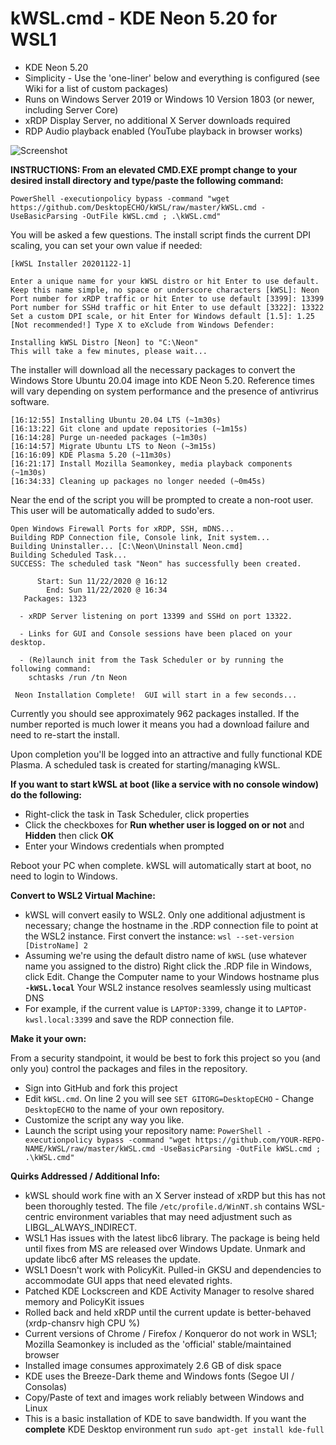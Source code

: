 # kWSL.cmd - KDE Neon 5.20 for WSL1

- KDE Neon 5.20
- Simplicity - Use the 'one-liner' below and everything is configured (see Wiki for a list of custom packages)
- Runs on Windows Server 2019 or Windows 10 Version 1803 (or newer, including Server Core)
- xRDP Display Server, no additional X Server downloads required
- RDP Audio playback enabled (YouTube playback in browser works)

![Screenshot](screenshot.png)

**INSTRUCTIONS:  From an elevated CMD.EXE prompt change to your desired install directory and type/paste the following command:**

```
PowerShell -executionpolicy bypass -command "wget https://github.com/DesktopECHO/kWSL/raw/master/kWSL.cmd -UseBasicParsing -OutFile kWSL.cmd ; .\kWSL.cmd"
```

You will be asked a few questions.  The install script finds the current DPI scaling, you can set your own value if needed:

```
[kWSL Installer 20201122-1]

Enter a unique name for your kWSL distro or hit Enter to use default.
Keep this name simple, no space or underscore characters [kWSL]: Neon
Port number for xRDP traffic or hit Enter to use default [3399]: 13399
Port number for SSHd traffic or hit Enter to use default [3322]: 13322
Set a custom DPI scale, or hit Enter for Windows default [1.5]: 1.25
[Not recommended!] Type X to eXclude from Windows Defender:

Installing kWSL Distro [Neon] to "C:\Neon"
This will take a few minutes, please wait...
```

The installer will download all the necessary packages to convert the Windows Store Ubuntu 20.04 image into KDE Neon 5.20.  Reference times will vary depending on system performance and the presence of antivrirus software.

```
[16:12:55] Installing Ubuntu 20.04 LTS (~1m30s)
[16:13:22] Git clone and update repositories (~1m15s)
[16:14:28] Purge un-needed packages (~1m30s)
[16:14:57] Migrate Ubuntu LTS to Neon (~3m15s)
[16:16:09] KDE Plasma 5.20 (~11m30s)
[16:21:17] Install Mozilla Seamonkey, media playback components (~1m30s)
[16:34:33] Cleaning up packages no longer needed (~0m45s)
```

Near the end of the script you will be prompted to create a non-root user.  This user will be automatically added to sudo'ers.

```
Open Windows Firewall Ports for xRDP, SSH, mDNS...
Building RDP Connection file, Console link, Init system...
Building Uninstaller... [C:\Neon\Uninstall Neon.cmd]
Building Scheduled Task...
SUCCESS: The scheduled task "Neon" has successfully been created.

      Start: Sun 11/22/2020 @ 16:12
        End: Sun 11/22/2020 @ 16:34
   Packages: 1323

  - xRDP Server listening on port 13399 and SSHd on port 13322.

  - Links for GUI and Console sessions have been placed on your desktop.

  - (Re)launch init from the Task Scheduler or by running the following command:
    schtasks /run /tn Neon

 Neon Installation Complete!  GUI will start in a few seconds...
```

Currently you should see approximately 962 packages installed.  If the number reported is much lower it means you had a download failure and need to re-start the install.

Upon completion you'll be logged into an attractive and fully functional KDE Plasma.  A scheduled task is created for starting/managing kWSL. 

   **If you want to start kWSL at boot (like a service with no console window) do the following:**

   - Right-click the task in Task Scheduler, click properties
   - Click the checkboxes for **Run whether user is logged on or not** and **Hidden** then click **OK**
   - Enter your Windows credentials when prompted

   Reboot your PC when complete.  kWSL will automatically start at boot, no need to login to Windows.

**Convert to WSL2 Virtual Machine:**
-  kWSL will convert easily to WSL2.  Only one additional adjustment is necessary; change the hostname in the .RDP connection file to point at the WSL2 instance.  First convert the instance:
    ```wsl --set-version [DistroName] 2```
- Assuming we're using the default distro name of ```kWSL``` (use whatever name you assigned to the distro)  Right click the .RDP file in Windows, click Edit.  Change the Computer name to your Windows hostname plus **```-kWSL.local```**  Your WSL2 instance resolves seamlessly using multicast DNS  
- For example, if the current value is ```LAPTOP:3399```, change it to ```LAPTOP-kwsl.local:3399``` and save the RDP connection file.  

**Make it your own:**

From a security standpoint, it would be best to fork this project so you (and only you) control the packages and files in the repository.

- Sign into GitHub and fork this project
- Edit ```kWSL.cmd```.  On line 2 you will see ```SET GITORG=DesktopECHO``` - Change ```DesktopECHO``` to the name of your own repository.
- Customize the script any way you like.
- Launch the script using your repository name:
 ```PowerShell -executionpolicy bypass -command "wget https://github.com/YOUR-REPO-NAME/kWSL/raw/master/kWSL.cmd -UseBasicParsing -OutFile kWSL.cmd ; .\kWSL.cmd"```

**Quirks Addressed / Additional Info:**
- kWSL should work fine with an X Server instead of xRDP but this has not been thoroughly tested.  The file ```/etc/profile.d/WinNT.sh``` contains WSL-centric environment variables that may need adjustment such as LIBGL_ALWAYS_INDIRECT.
- WSL1 Has issues with the latest libc6 library.  The package is being held until fixes from MS are released over Windows Update.  Unmark and update libc6 after MS releases the update.
- WSL1 Doesn't work with PolicyKit.  Pulled-in GKSU and dependencies to accommodate GUI apps that need elevated rights.  
- Patched KDE Lockscreen and KDE Activity Manager to resolve shared memory and PolicyKit issues
- Rolled back and held xRDP until the current update is better-behaved (xrdp-chansrv high CPU %)
- Current versions of Chrome / Firefox / Konqueror do not work in WSL1; Mozilla Seamonkey is included as the 'official' stable/maintained browser
- Installed image consumes approximately 2.6 GB of disk space
- KDE uses the Breeze-Dark theme and Windows fonts (Segoe UI / Consolas)
- Copy/Paste of text and images work reliably between Windows and Linux
- This is a basic installation of KDE to save bandwidth.  If you want the **complete** KDE Desktop environment run ```sudo apt-get install kde-full``` 
